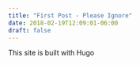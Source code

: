 ```yaml
---
title: "First Post - Please Ignore"
date: 2018-02-19T12:09:01-06:00
draft: false
---
```

 This site is built with Hugo